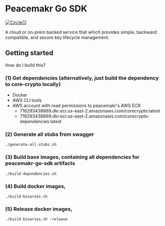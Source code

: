 # Peacemakr Go SDK
[![CircleCI](https://circleci.com/gh/notasecret/peacemakr-go-sdk/tree/master.svg?style=svg)](https://circleci.com/gh/notasecret/peacemakr-go-sdk/tree/master)

A cloud or on-prem backed service that which provides simple, backward compatible, and secure key lifecycle management.

## Getting started

How do I build this?

### (1) Get dependencies (alternatively, just build the dependency to core-crypto locally)
 * Docker
 * AWS CLI tools
 * AWS account with read permissions to peacemakr's AWS ECR
   * 716293438869.dkr.ecr.us-east-2.amazonaws.com/corecrypto:latest
   * 716293438869.dkr.ecr.us-east-2.amazonaws.com/corecrypto-dependencies:latest

### (2) Generate all stubs from swagger
```
./generate-all-stubs.sh
```

### (3) Build base images, containing all dependencies for peacemakr-go-sdk artifacts
```
./build-dependencies.sh
```

### (4) Build docker images,
```
./build-binaries.sh
```

### (5) Release docker images,
```
./build-binaries.sh -release
```
